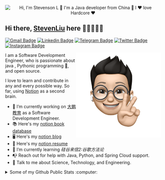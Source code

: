 <p align="center">
  <img src="https://github.com/TonySteven/TonySteven/raw/main/assets/github.gif" alt="Hi, I'm Stevenson L 👋 I'm a Java developer from China 🚀 I ❤️ love Hardcore ❤️">
</p>

<!--
How to make this gif ?

I made my with https://codesandbox.io/s/github-profile-2ijk7
Then read the bolg https://genesisorgcn.notion.site/Github-edcadaca52e34ad6b26539d1ffc17ea4
-->

## Hi there, [StevenLiu](http://genesis.org.cn) here 👋🏼👨🏻‍💻

[![Gmail Badge](https://img.shields.io/badge/-tonysteven1996@gmail.com-c14438?style=flat&logo=Gmail&logoColor=white)](mailto:tonysteven1996@gmail.com "Connect via Email")
[![Linkedin Badge](https://img.shields.io/badge/-Steven_Liu-0072b1?style=flat&logo=Linkedin&logoColor=white)](https://www.linkedin.com/in/%E6%B6%B5-steven-%E5%88%98-1b8b30118/ "Connect on LinkedIn")
[![Telegram Badge](https://img.shields.io/badge/-@StevenL365404-0088CC?style=flat&logo=Telegram&logoColor=white)](https://t.me/StevenL365404 "Contact on Telegram")
[![Twitter Badge](https://img.shields.io/badge/-@Steven__Liu-00acee?style=flat&logo=Twitter&logoColor=white)](https://twitter.com/intent/follow?screen_name=Steven__Liu "Follow on Twitter")
[![Instagram Badge](https://img.shields.io/badge/-Instagram-C13584?style=flat&logo=Instagram&logoColor=white)](https://www.instagram.com/stevenl365404/ "Follow on Instagram")

<a href="http://genesis.org.cn/"><img src="https://github.com/TonySteven/TonySteven/blob/main/assets/images/hand_v.png" align="right" height="275" /></a>

I am a Software Development Engineer, who is passionate about java , Pythonic programming :snake:, and open source.

I love to learn and contribute in any and every possible way.
So far, using [Notion](https://www.notion.so/) as a second brain.

- 🔭 I’m currently working on [大鹏教育](https://www.dapengjiaoyu.cn/) as a Software Development Engineer.
- 📚 Here's
  my [notion book database](https://genesisorgcn.notion.site/277b7a7e5558458ba409dbd353805c4a?v=490c59a55876498d90cf151000a88d91)
- 🖥️ Here's my [notion blog](https://genesisorgcn.notion.site/Steven-s-Blog-a23cda43cbe54fcb9243ec9294ac235a)
- 📝 Here's my [notion resume](https://genesisorgcn.notion.site/Steven-Liu-c6dcfd78caef451cb3bfa736329a554f)
- 🌱 I’m currently learning  *硅谷来信2:谷歌方法论*
- 📭 Reach out for help with Java, Python, and Spring Cloud support.
- 💬 Talk to me about Science, Technology, and Engineering.

<details>
  <summary>Some of my Github Public Stats :computer:</summary>

<a href="http://genesis.org.cn/"><img src="https://github.com/TonySteven/TonySteven/blob/main/assets/images/laptop.png" align="right" height="200" /></a>

[![My Github Stats](https://github-readme-stats.vercel.app/api?username=TonySteven&show_icons=true&title_color=fff&icon_color=79ff97&text_color=9f9f9f&bg_color=151515)](https://github.com/TonySteven)

![Profile Views](https://komarev.com/ghpvc/?username=TonySteven&color=blue)
----

</details>


[//]: # (<details>)

[//]: # (  <summary>Find me around the web :globe_with_meridians:</summary>)

[//]: # ()

[//]: # (<a href="http://genesis.org.cn/"><img src="https://github.com/TonySteven/TonySteven/blob/main/assets/images/hi.png" align="right" height="150" /></a>)

[//]: # ()

[//]: # (</details>)
<!--
**TonySteven/TonySteven** is a ✨ _special_ ✨ repository because its `README.md` (this file) appears on your GitHub profile.

Here are some ideas to get you started:

- 🔭 I’m currently working on ...
- 🌱 I’m currently learning ...
- 👯 I’m looking to collaborate on ...
- 🤔 I’m looking for help with ...
- 💬 Ask me about ...
- 📫 How to reach me: ...
- 😄 Pronouns: ...
- ⚡ Fun fact: ...
-->

